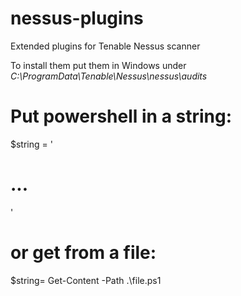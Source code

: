 # nessus-plugins
Extended plugins for Tenable Nessus scanner


To install them put them in Windows under *C:\\ProgramData\\Tenable\\Nessus\\nessus\\audits*



# Put powershell in a string:
$string = '
# ...
'

# or get from a file:
$string= Get-Content -Path .\file.ps1

[System.Convert]::ToBase64String([System.Text.Encoding]::UNICODE.GetBytes($string))
